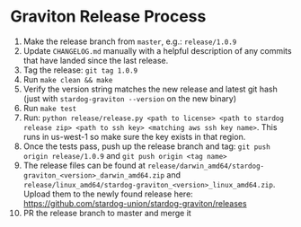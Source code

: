 # Graviton Release Process

1. Make the release branch from `master`, e.g.: `release/1.0.9`
1. Update `CHANGELOG.md` manually with a helpful description of any commits that have landed since the last release.
1. Tag the release: `git tag 1.0.9`
1. Run `make clean && make`
1. Verify the version string matches the new release and latest git hash (just with `stardog-graviton --version` on the new binary)
1. Run `make test`
1. Run: `python release/release.py <path to license> <path to stardog release zip> <path to ssh key> <matching aws ssh key name>`. This runs in us-west-1 so make sure the key exists in that region.
1. Once the tests pass, push up the release branch and tag: `git push origin release/1.0.9` and `git push origin <tag name>`
1. The release files can be found at `release/darwin_amd64/stardog-graviton_<version>_darwin_amd64.zip` and `release/linux_amd64/stardog-graviton_<version>_linux_amd64.zip`. Upload them to the newly found release here: https://github.com/stardog-union/stardog-graviton/releases
1. PR the release branch to master and merge it
